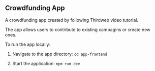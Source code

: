 ## Crowdfunding App

A crowdfunding app created by following Thirdweb video tutorial.

The app allows users to contribute to existing campagins or create new ones.

To run the app locally:

1. Navigate to the app directory:
```cd app-frontend```

2. Start the application:
```npm run dev```
